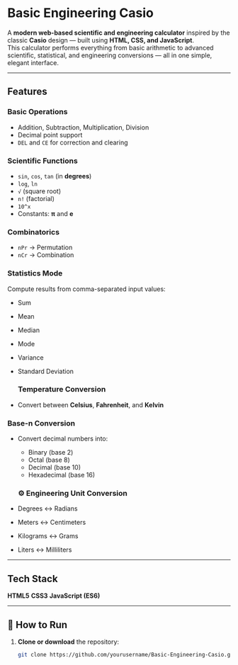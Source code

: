 # Basic Engineering Casio

A **modern web-based scientific and engineering calculator** inspired by the classic **Casio** design — built using **HTML, CSS, and JavaScript**.  
This calculator performs everything from basic arithmetic to advanced scientific, statistical, and engineering conversions — all in one simple, elegant interface.

---
## Features

### Basic Operations
- Addition, Subtraction, Multiplication, Division  
- Decimal point support  
- `DEL` and `CE` for correction and clearing  

###  Scientific Functions
- `sin`, `cos`, `tan` (in **degrees**)  
- `log`, `ln`  
- `√` (square root)  
- `n!` (factorial)  
- `10^x`  
- Constants: **π** and **e**

###  Combinatorics
- `nPr` → Permutation  
- `nCr` → Combination  

### Statistics Mode
Compute results from comma-separated input values:
- Sum  
- Mean  
- Median  
- Mode  
- Variance  
- Standard Deviation

  ###  Temperature Conversion
- Convert between **Celsius**, **Fahrenheit**, and **Kelvin**

###  Base-n Conversion
- Convert decimal numbers into:
  - Binary (base 2)
  - Octal (base 8)
  - Decimal (base 10)
  - Hexadecimal (base 16)
 
  ### ⚙️ Engineering Unit Conversion
- Degrees ↔ Radians  
- Meters ↔ Centimeters  
- Kilograms ↔ Grams  
- Liters ↔ Milliliters  

---

## Tech Stack

**HTML5**
**CSS3** 
**JavaScript (ES6)**



---

## 🧰 How to Run

1. **Clone or download** the repository:
   ```bash
   git clone https://github.com/yourusername/Basic-Engineering-Casio.git

